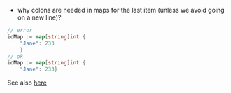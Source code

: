 - why colons are needed in maps for the last item (unless we avoid going on a new line)?

```go
// error
idMap := map[string]int {
    "Jane": 233
    }
// ok
idMap := map[string]int {
    "Jane": 233}
```

See also [here](https://stackoverflow.com/questions/9637483/syntax-error-unexpected-semicolon-or-newline-expecting)

